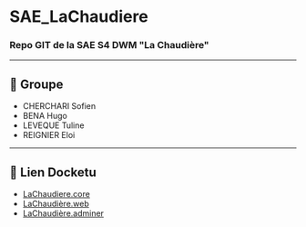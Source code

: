 # SAE_LaChaudiere
### Repo GIT de la SAE S4 DWM "La Chaudière"

---

## 👥 Groupe 

- CHERCHARI Sofien
- BENA Hugo
- LEVEQUE Tuline
- REIGNIER Eloi

--- 

## 🔗 Lien Docketu

 - [LaChaudiere.core](http://docketu.iutnc.univ-lorraine.fr:45620/)
 - [LaChaudière.web](http://docketu.iutnc.univ-lorraine.fr:45621/)
 - [LaChaudière.adminer](http://docketu.iutnc.univ-lorraine.fr:13780/)
